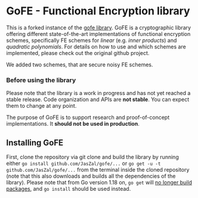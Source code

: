 # GoFE - Functional Encryption library

This is a forked instance of the [gofe library](https://github.com/fentec-project/gofe). GoFE is a cryptographic library offering different state-of-the-art implementations of functional encryption schemes, specifically FE
schemes for _linear_ (e.g. _inner products_) and _quadratic polynomials_.
For details on how to use and which schemes are implemented, please check out the original github project. 


We added two schemes, that are secure noisy FE schemes. 


### Before using the library
Please note that the library is a work in progress and has not yet
reached a stable release. Code organization and APIs are **not stable**.
You can expect them to change at any point.

The purpose of GoFE is to support research and proof-of-concept
implementations. It **should not be used in production**.

## Installing GoFE
First, clone the repository via git clone and build the library by running either
`go install github.com/JasZal/gofe/...` or
 `go get -u -t github.com/JasZal/gofe/...` from the terminal inside the cloned repository (note that this also
 downloads and builds all the dependencies of the library).
 Please note that from Go version 1.18 on, `go get` will [no longer build packages](https://golang.org/doc/go-get-install-deprecation),
 and `go install` should be used instead.
 

